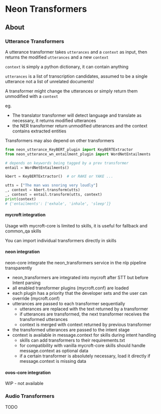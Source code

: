 # Neon Transformers

## About

### Utterance Transformers

A utterance transformer takes `utterances` and a `context` as input, 
then returns the modified `utterances` and a new `context`

`context` is simply a python dictionary, it can contain anything

`utterances` is a list of transcription candidates, assumed to be a single utterance not a list of unrelated documents!

A transformer might change the utterances or simply return them unmodified with a `context`

eg. 
- The translator transformer will detect language and translate as necessary, it returns modified utterances
- the NER transformer return unmodified utterances and the context contains extracted entities

Transformers may also depend on other transformers

```python
from neon_utterance_KeyBERT_plugin import KeyBERTExtractor
from neon_utterance_wn_entailment_plugin import WordNetEntailments

# depends on keywords being tagged by a prev transformer
entail = WordNetEntailments()

kbert = KeyBERTExtractor()  # or RAKE or YAKE ...

utts = ["The man was snoring very loudly"]
_, context = kbert.transform(utts)
_, context = entail.transform(utts, context)
print(context)
# {'entailments': ['exhale', 'inhale', 'sleep']}
```

#### mycroft integration

Usage with mycroft-core is limited to skills, it is useful for fallback and common_qa skills

You can import individual transformers directly in skills

#### neon integration

neon-core integrate the neon_transformers service in the nlp pipeline transparently

- neon_transformers are integrated into mycroft after STT but before Intent parsing
- all enabled transformer plugins (mycroft.conf) are loaded
- each plugin has a priority that the developer sets and the user can override (mycroft.conf)
- utterances are passed to each transformer sequentially
  - utterances are replaced with the text returned by a transformer
  - if utterances are transformed, the next transformer receives the transformed utterances
  - context is merged with context returned by previous transformer
- the transformed utterances are passed to the intent stage 
- context is available in message.context for skills during intent handling
  - skills can add transformers to their requirements.txt
  - for compatibility with vanilla mycroft-core skills should handle message.context as optional data
  - if a certain transformer is absolutely necessary, load it directly if message.context is missing data

#### ovos-core integration

WIP - not available

### Audio Transformers

TODO